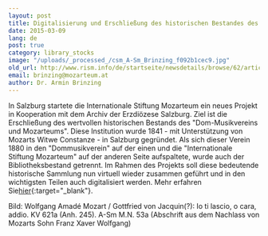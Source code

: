 ```yaml
---
layout: post
title: Digitalisierung und Erschließung des historischen Bestandes des „Dom-Musikvereins und Mozarteums“ in Salzburg (bis 1881)
date: 2015-03-09
lang: de
post: true
category: library_stocks
image: "/uploads/_processed_/csm_A-Sm_Brinzing_f092b1cec9.jpg"
old_url: http://www.rism.info/de/startseite/newsdetails/browse/62/article/64/cataloging-and-digitizing-the-dom-musikverein-and-mozarteum-collection-in-salzburg-to-1881.html
email: brinzing@mozarteum.at
author: Dr. Armin Brinzing
---
```



In Salzburg startete die Internationale Stiftung Mozarteum ein neues Projekt in Kooperation mit dem Archiv der Erzdiözese Salzburg. Ziel ist die Erschließung des wertvollen historischen Bestands des "Dom-Musikvereins und Mozarteums". Diese Institution wurde 1841 - mit Unterstützung von Mozarts Witwe Constanze - in Salzburg gegründet. Als sich dieser Verein 1880 in den "Dommusikverein" auf der einen und die "Internationale Stiftung Mozarteum" auf der anderen Seite aufspaltete, wurde auch der Bibliotheksbestand getrennt. Im Rahmen des Projekts soll diese bedeutende historische Sammlung nun virtuell wieder zusammen geführt und in den wichtigsten Teilen auch digitalisiert werden.
Mehr erfahren Sie[hier](http://www.mozarteum.at/wissenschaft/bibliothek/bibliotheca-mozartiana/aktuelles-projekte.html){:target="_blank"}.

Bild: Wolfgang Amadé Mozart / Gottfried von Jacquin(?): Io ti lascio, o cara, addio. KV 621a (Anh. 245). A-Sm M.N. 53a (Abschrift aus dem Nachlass von Mozarts Sohn Franz Xaver Wolfgang)





<script type="text/javascript">var switchTo5x=true;</script><script type="text/javascript" src="http://w.sharethis.com/button/buttons.js"></script><script type="text/javascript">stLight.options({publisher: "9b601438-1ce1-49d8-bfd7-9cff5df54c17", doNotHash: false, doNotCopy: false, hashAddressBar: false});</script>